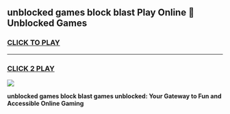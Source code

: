 
## unblocked games block blast Play Online 👋 Unblocked Games
<h3>
<a href="https://premium.freeplayer.one?title=unblocked_games_block_blast&ref=19F">CLICK TO PLAY</a></h3>
<hr>

<h3>
<a href="https://premium.freeplayer.one?title=unblocked_games_block_blast&ref=19F">CLICK 2 PLAY</a>
  
</h3>

<a href="https://premium.freeplayer.one?title=unblocked_games_block_blast&ref=19F"><img src="https://clearcache.store/games.png"></a>


**unblocked games block blast games unblocked: Your Gateway to Fun and Accessible Online Gaming**
